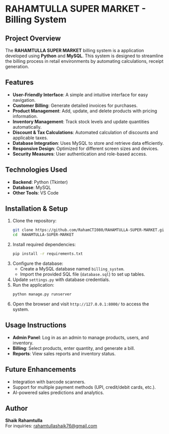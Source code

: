 # RAHAMTULLA SUPER MARKET - Billing System

## Project Overview
The **RAHAMTULLA SUPER MARKET** billing system is a application developed using **Python** and **MySQL**. This system is designed to streamline the billing process in retail environments by automating calculations, receipt generation.

## Features
- **User-Friendly Interface**: A simple and intuitive interface for easy navigation.
- **Customer Billing**: Generate detailed invoices for purchases.
- **Product Management**: Add, update, and delete products with pricing information.
- **Inventory Management**: Track stock levels and update quantities automatically.
- **Discount & Tax Calculations**: Automated calculation of discounts and applicable taxes.
- **Database Integration**: Uses MySQL to store and retrieve data efficiently.
- **Responsive Design**: Optimized for different screen sizes and devices.
- **Security Measures**: User authentication and role-based access.

## Technologies Used
- **Backend**: Python (Tkinter)
- **Database**: MySQL
- **Other Tools**: VS Code

## Installation & Setup
1. Clone the repository:
   ```bash
   git clone https://github.com/RahamCTI080/RAHAMTULLA-SUPER-MARKET.git
   cd  RAHAMTULLA-SUPER-MARKET
   ```
2. Install required dependencies:
   ```bash
   pip install -r requirements.txt
   ```
3. Configure the database:
   - Create a MySQL database named `billing_system`.
   - Import the provided SQL file (`database.sql`) to set up tables.
4. Update `settings.py` with database credentials.
5. Run the application:
   ```bash
   python manage.py runserver
   ```
6. Open the browser and visit `http://127.0.0.1:8000/` to access the system.

## Usage Instructions
- **Admin Panel**: Log in as an admin to manage products, users, and inventory.
- **Billing**: Select products, enter quantity, and generate a bill.
- **Reports**: View sales reports and inventory status.

## Future Enhancements
- Integration with barcode scanners.
- Support for multiple payment methods (UPI, credit/debit cards, etc.).
- AI-powered sales predictions and analytics.

## Author
**Shaik Rahamtulla**  
For inquiries: rahamtullashaik76@gmail.com

